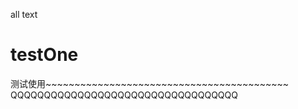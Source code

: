 all text
# testOne
测试使用~~~~~~~~~~~~~~~~~~~~~~~~~~~~~~~~~~~~~~~~~~
QQQQQQQQQQQQQQQQQQQQQQQQQQQQQQQQQQ

